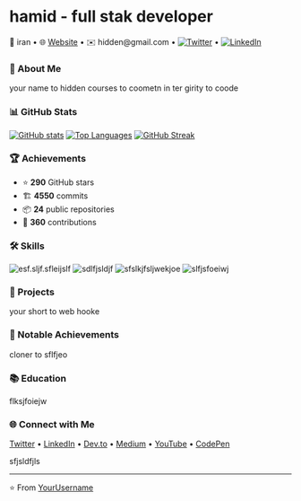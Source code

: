 
# hamid - full stak developer

📍 iran • 🌐 [Website](http://datnat.com) • ✉️ hidden&#64;gmail.com • [![Twitter](https://img.shields.io/twitter/follow/dljeiwfo?style=social)](dljeiwfo) • [![LinkedIn](https://img.shields.io/badge/LinkedIn-sdfsfdfsdsdjljw-blue?style=flat&logo=linkedin)](sdfsfdfsdsdjljw)

### 👋 About Me

your name to hidden courses to coometn in ter girity to coode

### 📊 GitHub Stats

[![GitHub stats](https://github-readme-stats.vercel.app/api?username=YOUR_USERNAME&theme=tokyonight&show_icons=true&count_private=true)](http://datnat.com) [![Top Languages](https://github-readme-stats.vercel.app/api/top-langs/?username=YOUR_USERNAME&layout=compact&theme=tokyonight)](http://datnat.com) [![GitHub Streak](https://streak-stats.demolab.com?user=YOUR_USERNAME&theme=tokyonight)](http://datnat.com)

### 🏆 Achievements

- ⭐ **290** GitHub stars
- 🏗️ **4550** commits
- 📦 **24** public repositories
- 🎯 **360** contributions

### 🛠️ Skills

![esf.sljf.sfleijslf](https://img.shields.io/badge/-esf.sljf.sfleijslf-333333?style=flat&logo=github) ![sdlfjsldjf](https://img.shields.io/badge/-sdlfjsldjf-333333?style=flat&logo=github) ![sfslkjfsljwekjoe](https://img.shields.io/badge/-sfslkjfsljwekjoe-333333?style=flat&logo=github) ![slfjsfoeiwj](https://img.shields.io/badge/-slfjsfoeiwj-333333?style=flat&logo=github)

### 🚀 Projects

your short
 to web hooke

### 🏅 Notable Achievements

cloner to sflfjeo

### 📚 Education

flksjfoiejw

### 🌐 Connect with Me

[Twitter](dljeiwfo) • [LinkedIn](sdfsfdfsdsdjljw) • [Dev.to](sflksdj) • [Medium](sldfksssdff) • [YouTube](sdsdfsdfsdffsdf) • [CodePen](sdfklsj)

sfjsldfjls

---

⭐ From [YourUsername](https://github.com/YourUsername)
